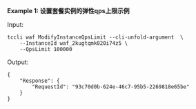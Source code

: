 **Example 1: 设置套餐实例的弹性qps上限示例**



Input: 

```
tccli waf ModifyInstanceQpsLimit --cli-unfold-argument  \
    --InstanceId waf_2kugtqmk020i74z5 \
    --QpsLimit 100000
```

Output: 
```
{
    "Response": {
        "RequestId": "93c70d0b-624e-46c7-95b5-2269818e65be"
    }
}
```

